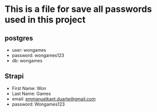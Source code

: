# This is a file for save all passwords used in this project

## postgres

* user: wongames
* password: wongames123
* db: wongames

## Strapi

* First Name: Won
* Last Name: Games
* email: emmanuelkant.duarte@gmail.com
* password: Wongames123
